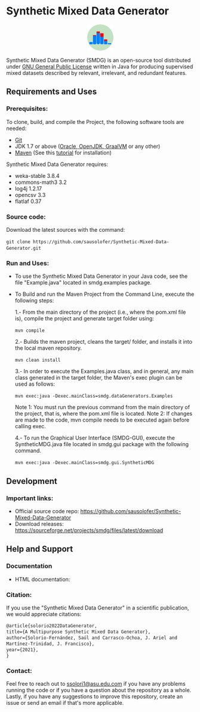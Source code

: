 # Synthetic Mixed Data Generator

<p align="center"><img src ="SMDG_Img.png" width="70"/></p>

Synthetic Mixed Data Generator (SMDG) is an open-source tool distributed under [GNU General Public License](http://www.gnu.org/licenses/gpl.html) written in Java for producing supervised mixed datasets described by relevant, irrelevant, and redundant features.

## Requirements and Uses

### Prerequisites:
To clone, build, and compile the Project, the following software tools are needed:

* [Git](https://git-scm.com/downloads) 
* JDK 1.7 or above ([Oracle, ](https://www.oracle.com/java/technologies/downloads/#java8)[OpenJDK, ](https://adoptopenjdk.net/)[GraalVM](https://www.graalvm.org/java/quickstart/) or any other) 
* [Maven](http://maven.apache.org/download.cgi#Installation) (See this [tutorial](https://maven.apache.org/install.html) for installation)

Synthetic Mixed Data Generator requires:
* weka-stable 3.8.4
* commons-math3 3.2
* log4j 1.2.17
* opencsv 3.3
* flatlaf 0.37

### Source code:
Download the latest sources with the command:

`git clone https://github.com/sausolofer/Synthetic-Mixed-Data-Generator.git`

### Run and Uses:
* To use the Synthetic Mixed Data Generator in your Java code, see the file "Example.java" located in smdg.examples package.

* To Build and run the Maven Project from the Command Line, execute the following steps:

    1.- From the main directory of the project (i.e., where the pom.xml file is), compile the project and generate target folder using:
    
    `mvn compile`
   
    2.- Builds the maven project, cleans the target/ folder, and installs it into the local maven repository.  
    
    `mvn clean install`

    3.- In order to execute the Examples.java class, and in general, any main class generated in the target folder, the  Maven's exec plugin can be used as follows:
    
    `mvn exec:java -Dexec.mainClass=smdg.dataGenerators.Examples`
    
    Note 1: You must run the previous command from the main directory of the project, that is, where the pom.xml file is located.
    Note 2: If changes are made to the code, mvn compile needs to be executed again before calling exec.

    4.- To run the Graphical User Interface (SMDG-GUI), execute the SyntheticMDG.java file located in smdg.gui package with the following command.
    
    `mvn exec:java -Dexec.mainClass=smdg.gui.SyntheticMDG`


## Development

### Important links:
* Official source code repo: https://github.com/sausolofer/Synthetic-Mixed-Data-Generator
* Download releases: https://sourceforge.net/projects/smdg/files/latest/download



## Help and Support

### Documentation
* HTML documentation:

### Citation:
If you use the "Synthetic Mixed Data Generator" in a scientific publication, we would appreciate citations: 

    @article{solorio2022DataGenerator,
    title={A Multipurpose Synthetic Mixed Data Generator},
    author={Solorio-Fernández, Saúl and Carrasco-Ochoa, J. Ariel and Martínez-Trinidad, J. Francisco},
    year={2021},
    }

### Contact:
Feel free to reach out to ssolori1@asu.edu.com if you have any problems running the code or if you have a question about the repository as a whole. Lastly, if you have any suggestions to improve this repository, create an issue or send an email if that's more applicable.


